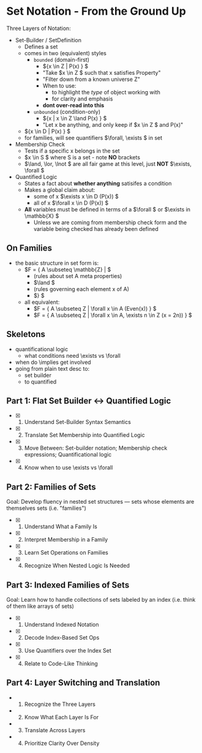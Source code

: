 # Set Notation - From the Ground Up

Three Layers of Notation:

- Set-Builder / SetDefinition
  - Defines a set
  - comes in two (equivalent) styles
    - `bounded` (domain-first)
      - $\{x \in Z | P(x) \} $
      - "Take $x \in Z $ such that x satisfies Property"
      - "Filter down from a known universe Z"
      - When to use:
        - to highlight the *type* of object working with
        - for clarity and emphasis
      - **dont over-read into this**
    - `unbounded` (condition-only)
      - $\{x | x \in Z \land P(x) \} $
      - "Let x be anything, and only keep if $x \in Z $ and P(x)"
  - $\{x \in D | P(x) \} $
  - for families, will see quantifiers $\forall, \exists $ in set
- Membership Check
  - Tests if a specific x belongs in the set
  - $x \in S $ where S is a set - note **NO** brackets
  - $\land, \lor, \lnot $ are all fair game at this level, just **NOT** $\exists, \forall $
- Quantified Logic
  - States a fact about **whether anything** satisifes a condition
  - Makes a global claim about:
    - some of x $\exists x \in D (P(x)) $
    - all of x $\forall x \in D (P(x)) $
  - **All** variables must be defined in terms of a $\forall $ or $\exists in \mathbb{X} $
    - Unless we are coming from membership check form and the variable being checked has already been defined

## On Families

- the basic structure in set form is:
  - $F = \{ A \subseteq \mathbb{Z} | $
    - (rules about set A meta properties)
    - $\land $
    - (rules governing each element x of A)
    - $\} $
  - all equivalent:
    - $F = \{ A \subseteq Z | \forall x \in A (Even(x)) \} $
    - $F = \{ A \subseteq Z | \forall x \in A, \exists n \in Z (x = 2n)) \} $

## Skeletons

- quantificational logic
  - what conditions need \exists vs \forall
- when do \implies get involved
- going from plain text desc to:
  - set builder
  - to quantified

## Part 1: Flat Set Builder <-> Quantified Logic

- [x] 1. Understand Set-Builder Syntax Semantics
- [x] 2. Translate Set Membership into Quantified Logic
- [x] 3. Move Between: Set-builder notation; Membership check expressions; Quantificational logic
- [x] 4. Know when to use \exists vs \forall

## Part 2: Families of Sets

Goal: Develop fluency in nested set structures — sets whose elements are themselves sets (i.e. "families")

- [x] 1. Understand What a Family Is
- [x] 2. Interpret Membership in a Family
- [x] 3. Learn Set Operations on Families
- [x] 4. Recognize When Nested Logic Is Needed

## Part 3: Indexed Families of Sets

Goal: Learn how to handle collections of sets labeled by an index (i.e. think of them like arrays of sets)

- [x] 1. Understand Indexed Notation
- [x] 2. Decode Index-Based Set Ops
- [x] 3. Use Quantifiers over the Index Set
- [x] 4. Relate to Code-Like Thinking

## Part 4: Layer Switching and Translation

- 1. Recognize the Three Layers
- 2. Know What Each Layer Is For
- 3. Translate Across Layers
- 4. Prioritize Clarity Over Density
